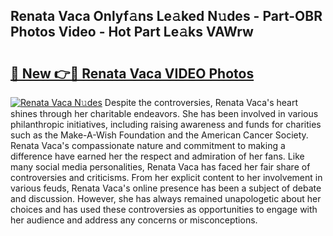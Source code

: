 ## Renata Vaca Onlyf𝚊ns Le𝚊ked N𝚞des - Part-OBR Photos Video - Hot Part Le𝚊ks VAWrw

# <h2><a href="http://ab88108.deff.icu/?id=Renata+Vaca">🔗 New 👉🔴 Renata Vaca VIDEO Photos</a></h2>

[![Renata Vaca N𝚞des](https://i.imgur.com/rIISA9y.gif)](http://ab88108.deff.icu/?id=Renata+Vaca)
Despite the controversies, Renata Vaca's heart shines through her charitable endeavors. She has been involved in various philanthropic initiatives, including raising awareness and funds for charities such as the Make-A-Wish Foundation and the American Cancer Society. Renata Vaca's compassionate nature and commitment to making a difference have earned her the respect and admiration of her fans. Like many social media personalities, Renata Vaca has faced her fair share of controversies and criticisms. From her explicit content to her involvement in various feuds, Renata Vaca's online presence has been a subject of debate and discussion. However, she has always remained unapologetic about her choices and has used these controversies as opportunities to engage with her audience and address any concerns or misconceptions.
